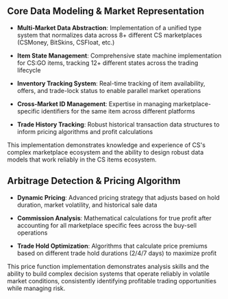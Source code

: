 ## Core Data Modeling & Market Representation

- **Multi-Market Data Abstraction**: Implementation of a unified type system that normalizes data across 8+ different CS marketplaces (CSMoney, BitSkins, CSFloat, etc.)
  
- **Item State Management**: Comprehensive state machine implementation for CS:GO items, tracking 12+ different states across the trading lifecycle

- **Inventory Tracking System**: Real-time tracking of item availability, offers, and trade-lock status to enable parallel market operations

- **Cross-Market ID Management**: Expertise in managing marketplace-specific identifiers for the same item across different platforms

- **Trade History Tracking**: Robust historical transaction data structures to inform pricing algorithms and profit calculations

This implementation demonstrates knowledge and experience of CS's complex marketplace ecosystem and the ability to design robust data models that work reliably in the CS items ecosystem.


## Arbitrage Detection & Pricing Algorithm

- **Dynamic Pricing**: Advanced pricing strategy that adjusts based on hold duration, market volatility, and historical sale data

- **Commission Analysis**: Mathematical calculations for true profit after accounting for all marketplace specific fees across the buy-sell operations

- **Trade Hold Optimization**: Algorithms that calculate price premiums based on different trade hold durations (2/4/7 days) to maximize profit

This price function implementation demonstrates analysis skills and the ability to build complex decision systems that operate reliably in volatile market conditions, consistently identifying profitable trading opportunities while managing risk.
